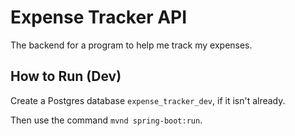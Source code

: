 # Expense Tracker API

The backend for a program to help me track my expenses.

## How to Run (Dev)

Create a Postgres database `expense_tracker_dev`, if it isn't already.

Then use the command `mvnd spring-boot:run`.